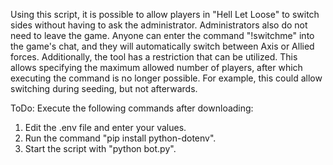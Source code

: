 Using this script, it is possible to allow players in "Hell Let Loose" to switch sides without having to ask the administrator. 
Administrators also do not need to leave the game. Anyone can enter the command "!switchme" into the game's chat, and they will
automatically switch between Axis or Allied forces. Additionally, the tool has a restriction that can be utilized.
This allows specifying the maximum allowed number of players, after which executing the command is no longer possible. 
For example, this could allow switching during seeding, but not afterwards.

ToDo:
Execute the following commands after downloading:
1. Edit the .env file and enter your values.
2. Run the command "pip install python-dotenv".
3. Start the script with "python bot.py".
